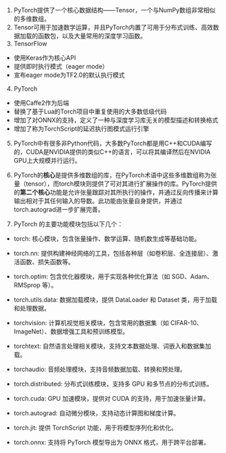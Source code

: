 
1. PyTorch提供了一个核心数据结构——Tensor，一个与NumPy数组非常相似的多维数组。
2. Tensor可用于加速数学运算，并且PyTorch内置了可用于分布式训练、高效数据加载的函数包，以及大量常用的深度学习函数。
3. TensorFlow

- 使用Keras作为核心API
- 提供即时执行模式（eager mode）
- 宣布eager mode为TF2.0的默认执行模式

4. PyTorch

- 使用Caffe2作为后端
- 替换了基于Lua的Torch项目中重复使用的大多数低级代码
- 增加了对ONNX的支持，定义了一种与深度学习库无关的模型描述和转换格式
- 增加了称为TorchScript的延迟执行图模式运行引擎

5. PyTorch中有很多非Python代码，大多数PyTorch都是用C++和CUDA编写的，CUDA是NVIDIA提供的类似C++的语言，可以将其编译然后在NVIDIA GPU上大规模并行运行。

6. PyTorch的**核心**是提供多维数组的库，在PyTorch术语中这些多维数组称为张量（tensor），而torch模块则提供了可对其进行扩展操作的库。PyTorch提供的**第二个核心**功能是允许张量跟踪对其所执行的操作，并通过反向传播来计算输出相对于其任何输入的导数。此功能由张量自身提供，并通过torch.autograd进一步扩展完善。

7. PyTorch 的主要功能模块包括以下几个：
- torch: 核心模块，包含张量操作、数学运算、随机数生成等基础功能。

- torch.nn: 提供构建神经网络的工具，包括各种层（如卷积层、全连接层）、激活函数、损失函数等。

- torch.optim: 包含优化器模块，用于实现各种优化算法（如 SGD、Adam、RMSprop 等）。

- torch.utils.data: 数据加载模块，提供 DataLoader 和 Dataset 类，用于加载和处理数据。

- torchvision: 计算机视觉相关模块，包含常用的数据集（如 CIFAR-10、ImageNet）、数据增强工具和预训练模型。

- torchtext: 自然语言处理相关模块，支持文本数据处理、词嵌入和数据集加载。

- torchaudio: 音频处理模块，支持音频数据加载、转换和预处理。

- torch.distributed: 分布式训练模块，支持多 GPU 和多节点的分布式训练。

- torch.cuda: GPU 加速模块，提供对 CUDA 的支持，用于加速张量计算。

- torch.autograd: 自动微分模块，支持动态计算图和梯度计算。

- torch.jit: 提供 TorchScript 功能，用于将模型序列化和优化。

- torch.onnx: 支持将 PyTorch 模型导出为 ONNX 格式，用于跨平台部署。
